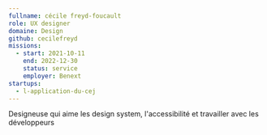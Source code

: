 ```yaml
---
fullname: cécile freyd-foucault
role: UX designer
domaine: Design
github: cecilefreyd
missions:
  - start: 2021-10-11
    end: 2022-12-30
    status: service
    employer: Benext
startups:
  - l-application-du-cej
---
```


Designeuse qui aime les design system, l'accessibilité et travailler avec les développeurs
